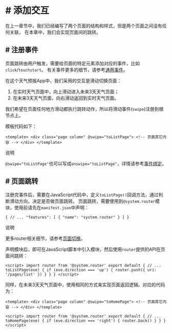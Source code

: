 <!-- 源地址: https://iot.mi.com/vela/quickapp/zh/guide/start/add-interactivity.html -->

# # 添加交互

在上一章节中，我们已经编写了两个页面的结构和样式，但是两个页面之间没有任何关联， 在本章中，我们会实现页面间的跳转。

## # 注册事件

页面跳转由用户触发，需要给页面的特定元素添加对应的事件，比如`click`/`touchstart`。 有关事件更多的细节，请参考[通用事件](</vela/quickapp/zh/components/general/events.html>)。

在这个天气预报App中，我们采用的交互是滑动切换页面：

  1. 在实时天气页面中，向上滑动进入未来3天天气页面；
  2. 在未来3天天气页面，向右滑动返回到实时天气页面。

我们希望在页面任何地方滑动都执行跳转动作，所以将滑动事件(`swipe`)注册到根节点上。

模板代码如下：

``` <template> <div class="page column" @swipe="toListPage"> <!-- 页面其它内容 --> </div> </template> ```

说明

`@swipe="toListPage"`也可以写成`onswipe="toListPage"`，详情请参考[事件绑定](</vela/quickapp/zh/guide/framework/template/event.html>)。

## # 页面跳转

注册完事件后，需要在JavaScript代码中，定义`toListPage()`回调方法，通过判断滑动方向，决定是否做页面跳转。 页面跳转，需要使用到`@system.router`模块，使用前请先在`manifest.json`中声明：

``` { // ... "features": [ { "name": "system.router" } ] } ```

说明

更多router相关细节，请参考[页面切换](</vela/quickapp/zh/guide/framework/page-switch.html>)。

声明模块后，即可在JavaScript脚本中引入模块，然后使用`router`提供的API在页面间跳转：

``` <script> import router from '@system.router' export default { // ... toListPage(eve) { if (eve.direction === 'up') { router.push({ uri: '/pages/list' }) } } } </script> ```

同样，在未来3天天气页面中，使用相同的方式来实现页面返回逻辑。对应的代码为：

``` <template> <div class="page column" @swipe="toHomePage"> <!-- 页面其它内容 --> </div> </template> ```

``` <script> import router from '@system.router' export default { // ... toHomePage(eve) { if (eve.direction === 'right') { router.back() } } } </script> ```

